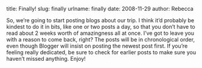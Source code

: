 title: Finally!
slug: finally
urlname: finally
date: 2008-11-29
author: Rebecca

So, we&#x02bc;re going to start posting blogs about our trip. I think
it&#x02bc;d probably be kindest to do it in bits, like one or two posts a day,
so that you don&#x02bc;t have to read about 2 weeks worth of amazingness all at
once. I&#x02bc;ve got to leave you with a reason to come back, right? The posts
will be in chronological order, even though Blogger will insist on posting the
newest post first. If you&#x02bc;re feeling really dedicated, be sure to check
for earlier posts to make sure you haven&#x02bc;t missed anything. Enjoy!
